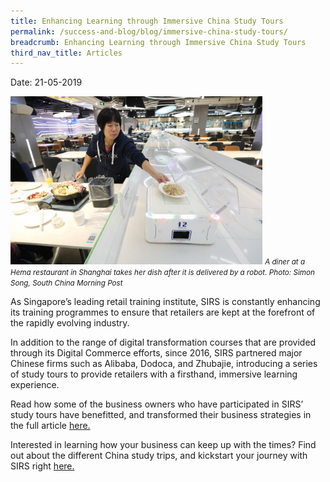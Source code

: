 ```yaml
---
title: Enhancing Learning through Immersive China Study Tours
permalink: /success-and-blog/blog/immersive-china-study-tours/
breadcrumb: Enhancing Learning through Immersive China Study Tours
third_nav_title: Articles
---
```



Date:  21-05-2019 

<img src="/images/images-2021/Blog_2019_ImmersiveChinaStudyTours.jpg" style="width:80%;max-width:1000px;">
<small><i>A diner at a Hema restaurant in Shanghai takes her dish after it is delivered by a robot. Photo: Simon Song, South China Morning Post</i></small>

<p>As Singapore’s leading retail training institute, SIRS is constantly enhancing its training programmes to ensure that retailers are kept at the forefront of the rapidly 
  evolving industry.</p>

<p>In addition to the range of digital transformation courses that are provided through its Digital Commerce efforts, since 2016, SIRS partnered major Chinese firms such as 
  Alibaba, Dodoca, and Zhubajie, introducing a series of study tours to provide retailers with a firsthand, immersive learning experience.</p>

<p>Read how some of the business owners who have participated in SIRS’ study tours have benefitted, and transformed their business strategies in the 
  full article <a href="https://www.scmp.com/week-asia/economics/article/3010700/school-wechat-china-study-tours-teaching-tech-singapore">here.</a></p>

<p>Interested in learning how your business can keep up with the times? Find out about the different China study trips, and kickstart your journey with SIRS 
  right <a href="/digital-programmes/study-trips">here.</a></p>
